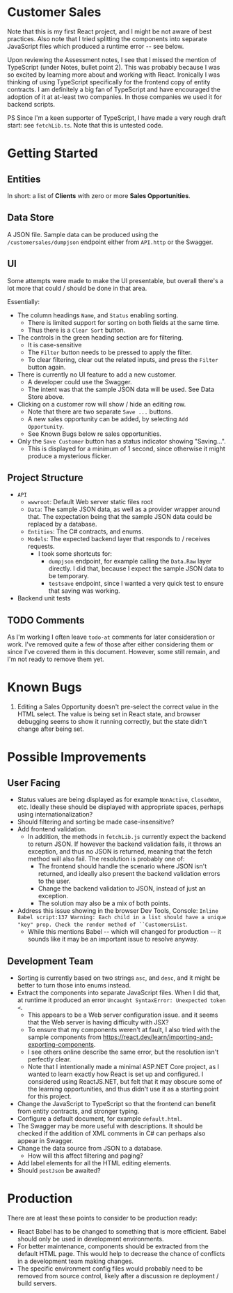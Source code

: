 # Customer Sales

Note that this is my first React project, and I might be not aware of best practices. Also note that I tried splitting the components into separate JavaScript files which produced a runtime error -- see below.

Upon reviewing the Assessment notes, I see that I missed the mention of TypeScript (under Notes, bullet point 2). This was probably because I was so excited by learning more about and working with React. Ironically I was thinking of using TypeScript specifically for the frontend copy of entity contracts. I am definitely a big fan of TypeScript and have encouraged the adoption of it at at-least two companies. In those companies we used it for backend scripts.

PS Since I'm a keen supporter of TypeScript, I have made a very rough draft start: see `fetchLib.ts`. Note that this is untested code.

# Getting Started

## Entities

In short: a list of **Clients** with zero or more **Sales Opportunities**.

## Data Store

A JSON file. Sample data can be produced using the `/customersales/dumpjson` endpoint either from `API.http` or the Swagger.

## UI

Some attempts were made to make the UI presentable, but overall there's a lot more that could / should be done in that area.

Essentially:
- The column headings `Name`, and `Status` enabling sorting.
  - There is limited support for sorting on both fields at the same time.
  - Thus there is a `Clear Sort` button.
- The controls in the green heading section are for filtering.
  - It is case-sensitive
  - The `Filter` button needs to be pressed to apply the filter.
  - To clear filtering, clear out the related inputs, and press the `Filter` button again.
- There is currently no UI feature to add a new customer.
  - A developer could use the Swagger.
  - The intent was that the sample JSON data will be used. See Data Store above. 
- Clicking on a customer row will show / hide an editing row.
  - Note that there are two separate `Save ...` buttons.
  - A new sales opportunity can be added, by selecting `Add Opportunity`.
  - See Known Bugs below re sales opportunities.
- Only the `Save Customer` button has a status indicator showing "Saving...".
  - This is displayed for a minimum of 1 second, since otherwise it might produce a mysterious flicker.

## Project Structure

- `API`
  - `wwwroot`: Default Web server static files root
  - `Data`: The sample JSON data, as well as a provider wrapper around that. The expectation being that the sample JSON data could be replaced by a database.
  - `Entities`: The C# contracts, and enums.
  - `Models`: The expected backend layer that responds to / receives requests.
    - I took some shortcuts for:
      - `dumpjson` endpoint, for example calling the `Data.Raw` layer directly. I did that, because I expect the sample JSON data to be temporary.
      - `testsave` endpoint, since I wanted a very quick test to ensure that saving was working.
- Backend unit tests

## TODO Comments

As I'm working I often leave `todo-at` comments for later consideration or work. I've removed quite a few of those after either considering them or since I've covered them in this document. However, some still remain, and I'm not ready to remove them yet. 

# Known Bugs

1. Editing a Sales Opportunity doesn't pre-select the correct value in the HTML select. The value is being set in React state, and browser debugging seems to show it running correctly, but the state didn't change after being set.

# Possible Improvements

## User Facing

- Status values are being displayed as for example `NonActive`, `ClosedWon`, etc. Ideally these should be displayed with appropriate spaces, perhaps using internationalization?
- Should filtering and sorting be made case-insensitive?
- Add frontend validation.
  - In addition, the methods in `fetchLib.js` currently expect the backend to return JSON. If however the backend validation fails, it throws an exception, and thus no JSON is returned, meaning that the fetch method will also fail. The resolution is probably one of:
    - The frontend should handle the scenario where JSON isn't returned, and ideally also present the backend validation errors to the user.
    - Change the backend validation to JSON, instead of just an exception.
    - The solution may also be a mix of both points.
- Address this issue showing in the browser Dev Tools, Console: `Inline Babel script:137 Warning: Each child in a list should have a unique "key" prop. Check the render method of ``CustomersList`.
  - While this mentions Babel -- which will changed for production -- it sounds like it may be an important issue to resolve anyway.

## Development Team

- Sorting is currently based on two strings `asc`, and `desc`, and it might be better to turn those into enums instead.
- Extract the components into separate JavaScript files. When I did that, at runtime it produced an error `Uncaught SyntaxError: Unexpected token <`.
  - This appears to be a Web server configuration issue. and it seems that the Web server is having difficulty with JSX?
  - To ensure that my components weren't at fault, I also tried with the sample components from https://react.dev/learn/importing-and-exporting-components.
  - I see others online describe the same error, but the resolution isn't perfectly clear.
  - Note that I intentionally made a minimal ASP.NET Core project, as I wanted to learn exactly how React is set up and configured. I considered using ReactJS.NET, but felt that it may obscure some of the learning opportunities, and thus didn't use it as a starting point for this project. 
- Change the JavaScript to TypeScript so that the frontend can benefit from entity contracts, and stronger typing.
- Configure a default document, for example `default.html`.
- The Swagger may be more useful with descriptions. It should be checked if the addition of XML comments in C# can perhaps also appear in Swagger.
- Change the data source from JSON to a database.
  - How will this affect filtering and paging?
- Add label elements for all the HTML editing elements.
- Should `postJson` be awaited?

# Production

There are at least these points to consider to be production ready:

- React Babel has to be changed to something that is more efficient. Babel should only be used in development environments. 
- For better maintenance, components should be extracted from the default HTML page. This would help to decrease the chance of conflicts in a development team making changes.
- The specific environment config files would probably need to be removed from source control, likely after a discussion re deployment / build servers. 
